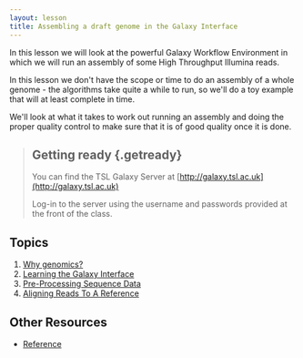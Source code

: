 ```yaml
---
layout: lesson
title: Assembling a draft genome in the Galaxy Interface
---
```


In this lesson we will look at the powerful Galaxy Workflow Environment in which we will run an assembly of some High Throughput Illumina reads.

In this lesson we don't have the scope or time to do an assembly of a whole genome - the algorithms take quite a while to run, so we'll do a toy example that will at least complete in time. 

We'll look at what it takes to work out running an assembly and doing the proper quality control to make sure that it is of good quality once it is done.

> ## Getting ready {.getready}
>
> You can find the TSL Galaxy Server at [http://galaxy.tsl.ac.uk](http://galaxy.tsl.ac.uk)
>
> Log-in to the server using the username and passwords provided at the front of the class.
>

## Topics

1.  [Why genomics?](motivation.html)
2.  [Learning the Galaxy Interface](01-galaxy.html)
3.  [Pre-Processing Sequence Data](02-preprocessing.html)
4.  [Aligning Reads To A Reference](03-assembly.html)

## Other Resources

*   [Reference](reference.html)